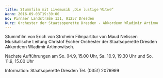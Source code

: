 ```yaml
---
title: Stummfilm mit Livemusik „Die lustige Witwe“
Wann: 2016-09-03T19:30:00
Wo: Pirnaer Landstraße 131, 01257 Dresden
Kurz: Orchester der Staatsoperette Dresden - Akkordeon Wladimir Artimowitsch. - Nächste Aufführungen am So. 04.9, 15.00 Uhr, Sa. 10.9, 19.30 Uhr und So. 11.9, 15.00 Uhr
---
```


Stummfilm von Erich von Stroheim
Filmpartitur von Maud Nelissen 
Musikalische Leitung Christof Escher
 Orchester der Staatsoperette Dresden
Akkordeon Wladimir Artimowitsch.

Nächste Aufführungen am So. 04.9, 15.00 Uhr, Sa. 10.9, 19.30 Uhr und So. 11.9, 15.00 Uhr

Information: 
Staatsoperette Dresden
Tel. (0351) 2079999